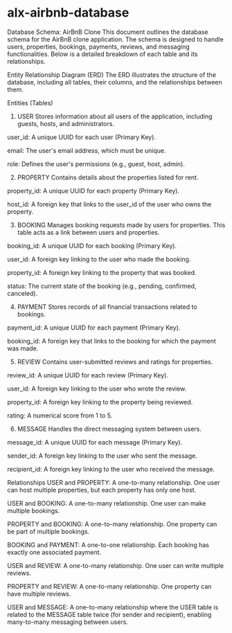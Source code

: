 # alx-airbnb-database

Database Schema: AirBnB Clone
This document outlines the database schema for the AirBnB clone application. The schema is designed to handle users, properties, bookings, payments, reviews, and messaging functionalities. Below is a detailed breakdown of each table and its relationships.

Entity Relationship Diagram (ERD)
The ERD illustrates the structure of the database, including all tables, their columns, and the relationships between them.

Entities (Tables)
1. USER
Stores information about all users of the application, including guests, hosts, and administrators.

user_id: A unique UUID for each user (Primary Key).

email: The user's email address, which must be unique.

role: Defines the user's permissions (e.g., guest, host, admin).

2. PROPERTY
Contains details about the properties listed for rent.

property_id: A unique UUID for each property (Primary Key).

host_id: A foreign key that links to the user_id of the user who owns the property.

3. BOOKING
Manages booking requests made by users for properties. This table acts as a link between users and properties.

booking_id: A unique UUID for each booking (Primary Key).

user_id: A foreign key linking to the user who made the booking.

property_id: A foreign key linking to the property that was booked.

status: The current state of the booking (e.g., pending, confirmed, canceled).

4. PAYMENT
Stores records of all financial transactions related to bookings.

payment_id: A unique UUID for each payment (Primary Key).

booking_id: A foreign key that links to the booking for which the payment was made.

5. REVIEW
Contains user-submitted reviews and ratings for properties.

review_id: A unique UUID for each review (Primary Key).

user_id: A foreign key linking to the user who wrote the review.

property_id: A foreign key linking to the property being reviewed.

rating: A numerical score from 1 to 5.

6. MESSAGE
Handles the direct messaging system between users.

message_id: A unique UUID for each message (Primary Key).

sender_id: A foreign key linking to the user who sent the message.

recipient_id: A foreign key linking to the user who received the message.

Relationships
USER and PROPERTY: A one-to-many relationship. One user can host multiple properties, but each property has only one host.

USER and BOOKING: A one-to-many relationship. One user can make multiple bookings.

PROPERTY and BOOKING: A one-to-many relationship. One property can be part of multiple bookings.

BOOKING and PAYMENT: A one-to-one relationship. Each booking has exactly one associated payment.

USER and REVIEW: A one-to-many relationship. One user can write multiple reviews.

PROPERTY and REVIEW: A one-to-many relationship. One property can have multiple reviews.

USER and MESSAGE: A one-to-many relationship where the USER table is related to the MESSAGE table twice (for sender and recipient), enabling many-to-many messaging between users.

